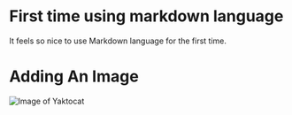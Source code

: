# First time using markdown language
It feels so nice to use Markdown language for the first time.

# Adding An Image

![Image of Yaktocat](https://octodex.github.com/images/yaktocat.png)

